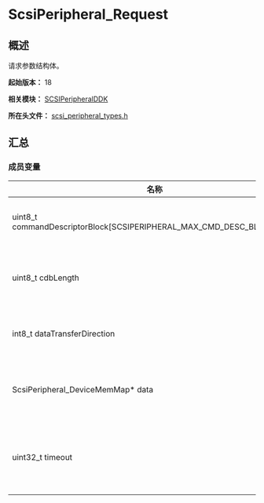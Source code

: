 # ScsiPeripheral_Request

## 概述

请求参数结构体。

**起始版本：** 18

**相关模块：** [SCSIPeripheralDDK](capi-scsiperipheralddk.md)

**所在头文件：** [scsi_peripheral_types.h](capi-scsi-peripheral-types-h.md)

## 汇总

### 成员变量

| 名称 | 描述 |
| -- | -- |
| uint8_t commandDescriptorBlock[SCSIPERIPHERAL_MAX_CMD_DESC_BLOCK_LEN] | 命令描述符块。 |
| uint8_t cdbLength | 命令描述符块的长度。 |
| int8_t dataTransferDirection | 数据传输方向。 |
| ScsiPeripheral_DeviceMemMap* data | 数据传输的缓冲区。 |
| uint32_t timeout | 超时时间（单位：毫秒）。 |


